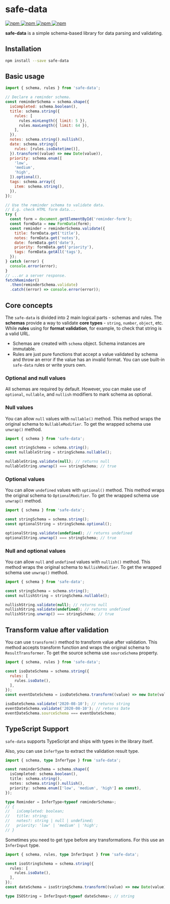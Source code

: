 # safe-data

<a href="https://www.npmjs.com/package/safe-data">
  <img alt="npm" src="https://badgen.net/npm/node/next" />
</a>
<a href="https://www.npmjs.com/package/safe-data">
  <img alt="npm" src="https://badgen.net/npm/v/safe-data" />
</a>
<a href="https://www.npmjs.com/package/safe-data">
  <img alt="npm" src="https://badgen.net/npm/types/safe-data" />
</a>
<a href="https://bundlephobia.com/package/safe-data">
  <img alt="npm" src="https://badgen.net/bundlephobia/minzip/safe-data" />
</a>

**safe-data** is a simple schema-based library for data parsing and validating.

## Installation

```bash
npm install --save safe-data
```

## Basic usage

```js
import { schema, rules } from 'safe-data';

// Declare a reminder schema.
const reminderSchema = schema.shape({
  isCompleted: schema.boolean(),
  title: schema.string({
    rules: [
      rules.minLength({ limit: 5 }),
      rules.maxLength({ limit: 64 }),
    ],
  }),
  notes: schema.string().nullish(),
  date: schema.string({
    rules: [rules.isoDatetime()],
  }).transform((value) => new Date(value)),
  priority: schema.enum([
    'low',
    'medium',
    'high',
  ]).optional(),
  tags: schema.array({
    item: schema.string(),
  }),
});

// Use the reminder schema to validate data.
// E.g. check HTML form data...
try {
  const form = document.getElementById('reminder-form');
  const formData = new FormData(form);
  const reminder = reminderSchema.validate({
    title: formData.get('title'),
    notes: formData.get('notes'),
    date: formData.get('date'),
    priority: formData.get('priority'),
    tags: formData.getAll('tags'),
  });
} catch (error) {
  console.error(error);
}
// ...or a server response.
fetchReminder()
  .then(reminderSchema.validate)
  .catch((error) => console.error(error));
```

## Core concepts

The `safe-data` is divided into 2 main logical parts - schemas and rules.
The **schemas** provide a way to validate **core types** - `string`, `number`,
`object`, etc. While **rules** using for **format validation**, for example,
to check that string is a valid URL.

- Schemas are created with `schema` object. Schema instances are immutable.
- Rules are just pure functions that accept a value validated by schema and
  throw an error if the value has an invalid format. You can use built-in
  `safe-data` rules or write yours own.

### Optional and null values

All schemas are required by default. However, you can make use of `optional`,
`nullable`, and `nullish` modifiers to mark schema as optional.

### Null values

You can allow `null` values with `nullable()` method. This method wraps
the original schema to `NullableModifier`. To get the wrapped schema
use `unwrap()` method.

```js
import { schema } from 'safe-data';

const stringSchema = schema.string();
const nullableString = stringSchema.nullable();

nullableString.validate(null); // returns null
nullableString.unwrap() === stringSchema; // true
```

### Optional values

You can allow `undefined` values with `optional()` method. This method wraps
the original schema to `OptionalModifier`. To get the wrapped schema
use `unwrap()` method.

```js
import { schema } from 'safe-data';

const stringSchema = schema.string();
const optionalString = stringSchema.optional();

optionalString.validate(undefined); // returns undefined
optionalString.unwrap() === stringSchema; // true
```

### Null and optional values

You can allow `null` and `undefined` values with `nullish()` method. This method
wraps the original schema to `NullishModifier`. To get the wrapped schema
use `unwrap()` method.

```js
import { schema } from 'safe-data';

const stringSchema = schema.string();
const nullishString = stringSchema.nullable();

nullishString.validate(null); // returns null
nullishString.validate(undefined); // returns undefined
nullishString.unwrap() === stringSchema; // true
```

## Transform value after validation

You can use `transform()` method to transform value after validation.
This method accepts transform function and wraps the original schema
to `ResultTransformer`. To get the source schema use `sourceSchema` property.

```js
import { schema, rules } from 'safe-data';

const isoDateSchema = schema.string({
  rules: [
    rules.isoDate(),
  ],
});
const eventDateSchema = isoDateSchema.transform((value) => new Date(value));

isoDateSchema.validate('2020-08-10'); // returns string
eventDateSchema.validate('2020-08-10'); // returns Date
eventDateSchema.sourceSchema === eventDateSchema;
```

## TypeScript Support

`safe-data` supports TypeScript and ships with types in the library itself.

Also, you can use `InferType` to extract the validation result type.

```ts
import { schema, type InferType } from 'safe-data';

const reminderSchema = schema.shape({
  isCompleted: schema.boolean(),
  title: schema.string(),
  notes: schema.string().nullish(),
  priority: schema.enum(['low', 'medium', 'high'] as const),
});

type Reminder = InferType<typeof reminderSchema>;
// {
//   isCompleted: boolean;
//   title: string;
//   notes?: string | null | undefined;
//   priority: 'low' | 'medium' | 'high';
// }
```

Sometimes you need to get type before any transformations.
For this use an `InferInput` type.

```ts
import { schema, rules, type InferInput } from 'safe-data';

const isoStringSchema = schema.string({
  rules: [
    rules.isoDate(),
  ],
});
const dateSchema = isoStringSchema.transform((value) => new Date(value));

type ISOString = InferInput<typeof dateSchema>; // string
```
